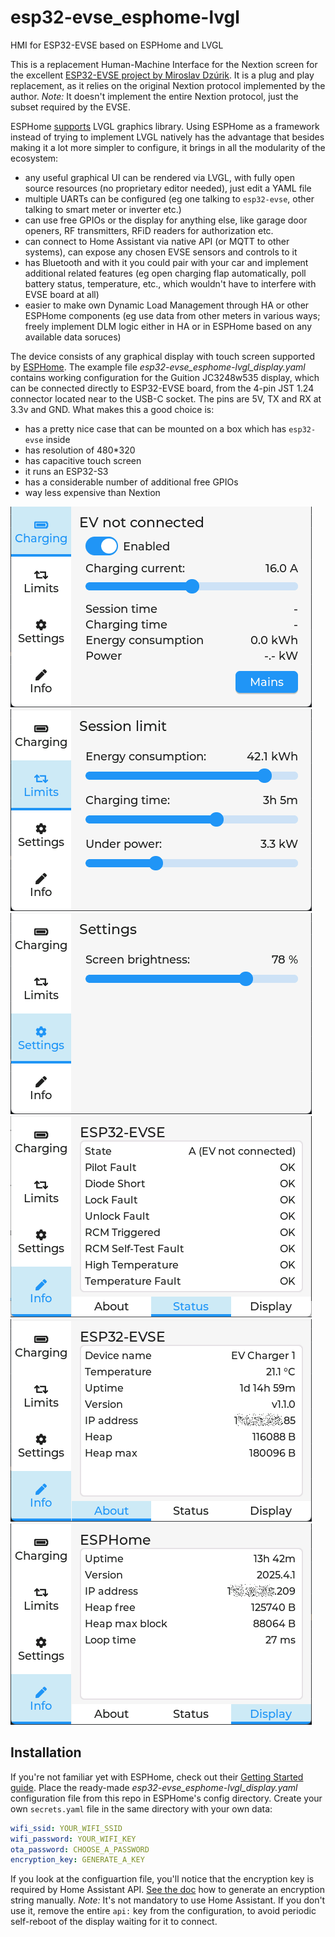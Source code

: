 # esp32-evse_esphome-lvgl
HMI for ESP32-EVSE based on ESPHome and LVGL

This is a replacement Human-Machine Interface for the Nextion screen for the excellent [ESP32-EVSE project by Miroslav Dzúrik](https://github.com/dzurikmiroslav/esp32-evse).
It is a plug and play replacement, as it relies on the original Nextion protocol implemented by the author. _Note:_ It doesn't implement the entire Nextion protocol, just the subset required by the EVSE.

ESPHome [supports](https://esphome.io/components/lvgl/) LVGL graphics library. Using ESPHome as a framework instead of trying to implement LVGL natively has the advantage that besides making it a lot more simpler to configure, it brings in all the modularity of the ecosystem: 
- any useful graphical UI can be rendered via LVGL, with fully open source resources (no proprietary editor needed), just edit a YAML file
- multiple UARTs can be configured (eg one talking to `esp32-evse`, other talking to smart meter or inverter etc.)
- can use free GPIOs or the display for anything else, like garage door openers, RF transmitters, RFiD readers for authorization etc.
- can connect to Home Assistant via native API (or MQTT to other systems), can expose any chosen EVSE sensors and controls to it
- has Bluetooth and with it you could pair with your car and implement additional related features (eg open charging flap automatically, poll battery status, temperature, etc., which wouldn't have to interfere with EVSE board at all)
- easier to make own Dynamic Load Management through HA or other ESPHome components (eg use data from other meters in various ways; freely implement DLM logic either in HA or in ESPHome based on any available data soruces)

The device consists of any graphical display with touch screen supported by [ESPHome](https://esphome.io/components/#display-hardware-platforms). The example file _esp32-evse_esphome-lvgl_display.yaml_ contains working configuration for the Guition JC3248w535 display, which can be connected directly to ESP32-EVSE board, from the 4-pin JST 1.24 connector located near to the USB-C socket. The pins are 5V, TX and RX at 3.3v and GND.
What makes this a good choice is:
- has a pretty nice case that can be mounted on a box which has `esp32-evse` inside
- has resolution of 480*320
- has capacitive touch screen
- it runs an ESP32-S3
- has a considerable number of additional free GPIOs
- way less expensive than Nextion

![Screen](images/esp32-evse_esphome-lvgl_charging.png) ![Screen](images/esp32-evse_esphome-lvgl_session.png)
![Screen](images/esp32-evse_esphome-lvgl_settings.png) ![Screen](images/esp32-evse_esphome-lvgl_info-status.png)
![Screen](images/esp32-evse_esphome-lvgl_info-about.png) ![Screen](images/esp32-evse_esphome-lvgl_info-display.png)

## Installation

If you're not familiar yet with ESPHome, check out their [Getting Started guide](https://esphome.io/guides/getting_started_hassio).
Place the ready-made _esp32-evse_esphome-lvgl_display.yaml_ configuration file from this repo in ESPHome's config directory. Create your own `secrets.yaml` file in the same directory with your own data:
```yaml
wifi_ssid: YOUR_WIFI_SSID
wifi_password: YOUR_WIFI_KEY
ota_password: CHOOSE_A_PASSWORD
encryption_key: GENERATE_A_KEY
```
If you look at the configuartion file, you'll notice that the encryption key is required by Home Assistant API. [See the doc](https://esphome.io/components/api.html) how to generate an encryption string manually.
_Note:_ It's not mandatory to use Home Assistant. If you don't use it, remove the entire `api:` key from the configuration, to avoid periodic self-reboot of the display waiting for it to connect.
